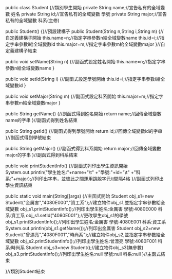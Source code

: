 
public class Student {//類別學生開始
	private String name;//宣告私有的全域變數 姓名
	private String id;//宣告私有的全域變數 學號
	private String major;//宣告私有的全域變數 科系(主修)

public Student() {}//預設建構子
public Student(String n,String i,String m) {//自定義建構子開始
	this.name=n;//指定字串參數n給全域變數name
	this.id=i;//指定字串參數i給全域變數id
	this.major=m;//指定字串參數m給全域變數major
}//自定義建構子結束

public void setName(String n) {//副函式設定姓名開始
	this.name=n;//指定字串參數n給全域變數name
}

public void setId(String i) {//副函式設定學號開始
	this.id=i;//指定字串參數i給全域變數id
}

public void setMajor(String m) {//副函式設定科系開始
	this.major=m;//指定字串參數m給全域變數major
}

public String getName() {//副函式得到姓名開始
	return name;//回傳全域變數name的字串
}//副函式得到姓名結束

public String getId() {//副函式得到學號開始
	return id;//回傳全域變數id的字串
}//副函式得到學號結束

public String getMajor() {//副函式得到科系開始
	return major;//回傳全域變數major的字串
}//副函式得到科系結束

public void printStudentInfo() {//副函式列印出學生資訊開始
	System.out.println("學生姓名:"+name+"\t"
			+"學號:"+id+"\t"
			+"科系:"+major);//列印出字串，並彼此之間運用跳脫字元\t間隔4格
}//副函式列印出學生資訊結束

public static void main(String[]args) {//主函式開始
	Student obj_s1=new Student("金厲害","4080E000","資工系");//建立物件obj_s1,並指定字串參數給全域變數
	obj_s1.printStudentInfo();//列印出學生姓名:金厲害	學號:4080E000	科系:資工系
	obj_s1.setId("4080E001");//更改學生obj_s1的學號
	obj_s1.printStudentInfo();//列印出學生姓名:金厲害	學號:4080E001	科系:資工系
	System.out.println(obj_s1.getName());//列印出金厲害
	Student obj_s2=new Student("曾漂亮","4080F001","時尚系");//建立物件obj_s2,並指定字串參數給全域變數
	obj_s2.printStudentInfo();//列印出學生姓名:曾漂亮	學號:4080F001	科系:時尚系
	Student obj_s3=new Student();//建立物件obj_s3(無參數)
	obj_s3.printStudentInfo();//列印出學生姓名:null	學號:null	科系:null
}//主函式結束

}//類別Student結束
